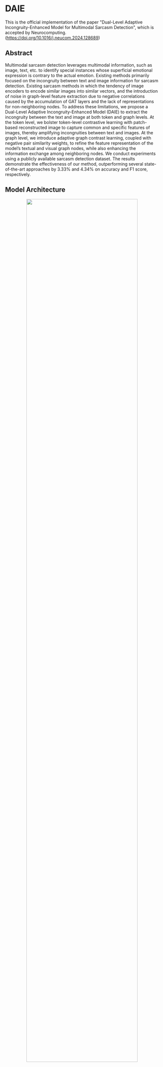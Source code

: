 # DAIE

This is the official implementation of the paper "Dual-Level Adaptive Incongruity-Enhanced Model for Multimodal Sarcasm Detection", which is accepted by Neurocomputing. 
(https://doi.org/10.1016/j.neucom.2024.128689)

## Abstract
Multimodal sarcasm detection leverages multimodal information, such as image, text, etc. to identify special instances whose superficial emotional expression is contrary to the actual emotion. Existing methods primarily focused on the incongruity between text and image information for sarcasm detection. Existing sarcasm methods in which the tendency of image encoders to encode similar images into similar vectors, and the introduction of noise in graph-level feature extraction due to negative correlations caused by the accumulation of GAT layers and the lack of representations for non-neighboring nodes. To address these limitations, we propose a Dual-Level Adaptive Incongruity-Enhanced Model (DAIE) to extract the incongruity between the text and image at both token and graph levels. At the token level, we bolster token-level contrastive learning with patch-based reconstructed image to capture common and specific features of images, thereby amplifying incongruities between text and images. At the graph level, we introduce adaptive graph contrast learning, coupled with negative pair similarity weights, to refine the feature representation of the model’s textual and visual graph nodes, while also enhancing the information exchange among neighboring nodes. We conduct experiments using a publicly available sarcasm detection dataset. The results demonstrate the effectiveness of our method, outperforming several state-of-the-art approaches by 3.33% and 4.34% on accuracy and F1 score, respectively.

## Model Architecture

<div align=center>
<img src="https://ars.els-cdn.com/content/image/1-s2.0-S0925231224014607-gr2_lrg.jpg" width="85%" height="85%" />
</div>
The framework of dual-level adaptive incongruity-enhanced model (DAIE).

## Environment Requirements
The experiments were conducted on a single GeForce RTX 3090 GPU with 24GB memory. 
* Python 3.7.2
* PyTorch 1.8.0+cu111
* CUDA 11.2

To run the code, you need to install the requirements:
``` 
pip install -r requirements.txt
```

## Data Download
We evaluate our model using a publicly available multimodal sarcasm detection dataset. For the orginial dataset, see as https://github.com/headacheboy/data-of-multimodal-sarcasm-detection.

To run our code and for a fair comparison, we adhere to the preprocessing methods outlined in previous work. Please replace paths of datasets in *DATA_PATH* and *IMG_PATH* of `main.py` using your paths.

## Run Code

At last,  you can run the below code:

```shell
bash run.sh
```

## Papers for the Project & How to Cite

If you use or extend our work, please cite the paper as follows:
```
@article{wu2025dual,
  title={Dual-level adaptive incongruity-enhanced model for multimodal sarcasm detection},
  author={Wu, Qiaofeng and Fang, Wenlong and Zhong, Weiyu and Li, Fenghuan and Xue, Yun and Chen, Bo},
  journal={Neurocomputing},
  volume={612},
  pages={128689},
  year={2025},
  publisher={Elsevier}
}
```
